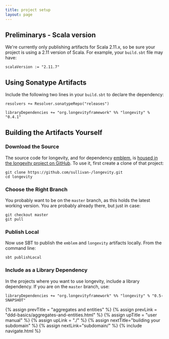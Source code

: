 ```yaml
---
title: project setup
layout: page
---
```


## Preliminarys - Scala version

We're currently only publishing artifacts for Scala 2.11.x, so be sure
your project is using a 2.11 version of Scala. For example, your
`build.sbt` file may have:

    scalaVersion := "2.11.7"

## Using Sonatype Artifacts

Include the following two lines in your `build.sbt` to declare the dependency:

    resolvers += Resolver.sonatypeRepo("releases")

    libraryDependencies += "org.longevityframework" %% "longevity" % "0.4.1"

## Building the Artifacts Yourself

### Download the Source

The source code for longevity, and for dependency
[emblem](https://github.com/sullivan-/emblem/wiki), is [housed in the
longevity project on
GitHub](https://github.com/sullivan-/longevity). To use it, first
create a clone of that project:

    git clone https://github.com/sullivan-/longevity.git
    cd longevity

### Choose the Right Branch

You probably want to be on the `master` branch, as this holds the
latest working version. You are probably already there, but just in
case:

    git checkout master
    git pull

### Publish Local

Now use SBT to publish the `emblem` and `longevity` artifacts
locally. From the command line:

    sbt publishLocal

### Include as a Library Dependency

In the projects where you want to use longevity, include a library
dependency. If you are on the `master` branch, use:

    libraryDependencies += "org.longevityframework" %% "longevity" % "0.5-SNAPSHOT"

{% assign prevTitle = "aggregates and entities" %}
{% assign prevLink = "ddd-basics/aggregates-and-entities.html" %}
{% assign upTitle = "user manual" %}
{% assign upLink = "./" %}
{% assign nextTitle="building your subdomain" %}
{% assign nextLink="subdomain/" %}
{% include navigate.html %}

